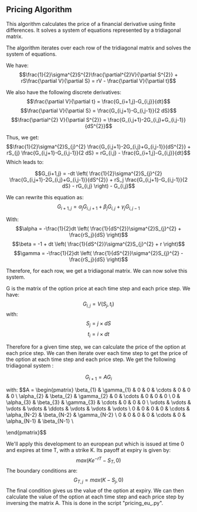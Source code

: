 
## Pricing Algorithm
 
This algorithm calculates the price of a financial derivative using finite differences.
  It solves a system of equations represented by a tridiagonal matrix.
 
 
The algorithm iterates over each row of the tridiagonal matrix and solves the system of equations.
 
 
We have:
$$\frac{1}{2}\sigma^{2}S^{2}\frac{\partial^{2}V}{\partial S^{2}} + rS\frac{\partial V}{\partial S} = rV - \frac{\partial V}{\partial t}$$

We also have the following discrete derivatives:
$$\frac{\partial V}{\partial t} = \frac{G_{i+1,j}-G_{i,j}}{dt}$$
$$\frac{\partial V}{\partial S} = \frac{G_{i,j+1}-G_{i,j-1}}{2 dS}$$
$$\frac{\partial^{2} V}{\partial S^{2}} = \frac{G_{i,j+1}-2G_{i,j}+G_{i,j-1}}{dS^{2}}$$

Thus, we get:
$$\frac{1}{2}\sigma^{2}S_{j}^{2} \frac{G_{i,j+1}-2G_{i,j}+G_{i,j-1}}{dS^{2}} + rS_{j} \frac{G_{i,j+1}-G_{i,j-1}}{2 dS} = rG_{i,j} - \frac{G_{i+1,j}-G_{i,j}}{dt}$$
Which leads to:

$$G_{i+1,j} = -dt \left( \frac{1}{2}\sigma^{2}S_{j}^{2} \frac{G_{i,j+1}-2G_{i,j}+G_{i,j-1}}{dS^{2}} + rS_j \frac{G_{i,j+1}-G_{i,j-1}}{2 dS} - rG_{i,j} \right) - G_{i,j}$$

We can rewrite this equation as:
$$G_{i+1,j} = \alpha_j G_{i,j+1} + \beta_j G_{i,j} + \gamma_j G_{i,j-1}$$

With:
$$\alpha = -\frac{1}{2}dt \left( \frac{1}{dS^{2}}\sigma^{2}S_{j}^{2} + \frac{rS_j}{dS} \right)$$
$$\beta = -1 + dt \left( \frac{1}{dS^{2}}\sigma^{2}S_{j}^{2} + r \right)$$
$$\gamma = -\frac{1}{2}dt \left( \frac{1}{dS^{2}}\sigma^{2}S_{j}^{2} - \frac{rS_j}{dS} \right)$$

Therefore, for each row, we get a tridiagonal matrix. We can now solve this system.

G is the matrix of the option price at each time step and each price step. We have:
$$G_{i,j} = V(S_{j},t_{i})$$
with:
$$S_{j} = j \times dS$$
$$t_{i} = i \times dt$$

Therefore for a given time step, we can calculate the price of the option at each price step. We can then iterate over each time step to get the price of the option at each time step and each price step.
We get the following tridiagonal system :

$$ G_{i+1} = A G_{i}$$

with:
$$A = \begin{pmatrix}
\beta_{1} & \gamma_{1} & 0 & 0 & \cdots & 0 & 0 & 0 \\
\alpha_{2} & \beta_{2} & \gamma_{2} & 0 & \cdots & 0 & 0 & 0 \\
0 & \alpha_{3} & \beta_{3} & \gamma_{3} & \cdots & 0 & 0 & 0 \\
\vdots  & \vdots  & \vdots & \vdots & \ddots & \vdots & \vdots & \vdots \\
0 & 0 & 0 & 0 & \cdots & \alpha_{N-2} & \beta_{N-2} & \gamma_{N-2} \\
0 & 0 & 0 & 0 & \cdots & 0 & \alpha_{N-1} & \beta_{N-1} \\

\end{pmatrix}$$
 
 We'll apply this development to an european put which is issued at time 0 and expires at time T, with a strike K. Its payoff at expiry is given by:
    $$max(Ke^{-rT}-S_{T},0)$$
The boundary conditions are:
    $$G_{T,j} = max(K-S_{j},0)$$
The final condition gives us the value of the option at expiry. We can then calculate the value of the option at each time step and each price step by inversing the matrix A. This is done in the script "pricing_eu_.py".
